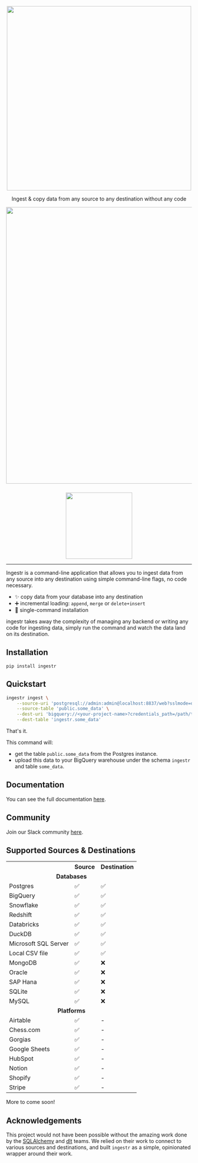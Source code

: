 <div align="center">
    <img src="https://github.com/bruin-data/ingestr/blob/main/resources/ingestr.svg?raw=true" width="500" />
    <p>Ingest & copy data from any source to any destination without any code</p>
    <img src="https://github.com/bruin-data/ingestr/blob/main/resources/demo.gif?raw=true" width="750" />
</div>

<div align="center" style="margin-top: 24px;">
  <a target="_blank" href="https://join.slack.com/t/bruindatacommunity/shared_invite/zt-2dl2i8foy-bVsuMUauHeN9M2laVm3ZVg" style="background:none">
    <img src="https://img.shields.io/badge/slack-join-dlt.svg?color=d95f5f&logo=slack" style="width: 180px;"  />
  </a>
</div>

---

Ingestr is a command-line application that allows you to ingest data from any source into any destination using simple command-line flags, no code necessary.

- ✨ copy data from your database into any destination
- ➕ incremental loading: `append`, `merge` or `delete+insert`
- 🐍 single-command installation

ingestr takes away the complexity of managing any backend or writing any code for ingesting data, simply run the command and watch the data land on its destination.

## Installation

```
pip install ingestr
```

## Quickstart

```bash
ingestr ingest \
    --source-uri 'postgresql://admin:admin@localhost:8837/web?sslmode=disable' \
    --source-table 'public.some_data' \
    --dest-uri 'bigquery://<your-project-name>?credentials_path=/path/to/service/account.json' \
    --dest-table 'ingestr.some_data'
```

That's it.

This command will:

- get the table `public.some_data` from the Postgres instance.
- upload this data to your BigQuery warehouse under the schema `ingestr` and table `some_data`.

## Documentation

You can see the full documentation [here](https://bruin-data.github.io/ingestr/getting-started/quickstart.html).

## Community

Join our Slack community [here](https://join.slack.com/t/bruindatacommunity/shared_invite/zt-2dl2i8foy-bVsuMUauHeN9M2laVm3ZVg).

## Supported Sources & Destinations

<table>
    <tr>
        <th></th>
        <th>Source</th>
        <th>Destination</th>
    </tr>
    <tr>
        <td colspan="3" style='text-align:center;'><strong>Databases</strong></td>
    </tr>
    <tr>
        <td>Postgres</td>
        <td>✅</td>
        <td>✅</td>
    </tr>
    <tr>
        <td>BigQuery</td>
        <td>✅</td>
        <td>✅</td>
    </tr>
    <tr>
        <td>Snowflake</td>
        <td>✅</td>
        <td>✅</td>
    </tr>
    <tr>
        <td>Redshift</td>
        <td>✅</td>
        <td>✅</td>
    </tr>
    <tr>
        <td>Databricks</td>
        <td>✅</td>
        <td>✅</td>
    </tr>
    <tr>
        <td>DuckDB</td>
        <td>✅</td>
        <td>✅</td>
    </tr>
    <tr>
        <td>Microsoft SQL Server</td>
        <td>✅</td>
        <td>✅</td>
    </tr>
    <tr>
        <td>Local CSV file</td>
        <td>✅</td>
        <td>✅</td>
    </tr>
    <tr>
        <td>MongoDB</td>
        <td>✅</td>
        <td>❌</td>
    </tr>
    <tr>
        <td>Oracle</td>
        <td>✅</td>
        <td>❌</td>
    </tr>
    <tr>
        <td>SAP Hana</td>
        <td>✅</td>
        <td>❌</td>
    </tr>
    <tr>
        <td>SQLite</td>
        <td>✅</td>
        <td>❌</td>
    </tr>
    <tr>
        <td>MySQL</td>
        <td>✅</td>
        <td>❌</td>
    </tr>
    <tr>
        <td colspan="3" style='text-align:center;'><strong>Platforms</strong></td>
    </tr>
    <tr>
        <td>Airtable</td>
        <td>✅</td>
        <td>-</td>
    </tr>
    <tr>
        <td>Chess.com</td>
        <td>✅</td>
        <td>-</td>
    </tr>
    <tr>
        <td>Gorgias</td>
        <td>✅</td>
        <td>-</td>
    </tr>
    <tr>
        <td>Google Sheets</td>
        <td>✅</td>
        <td>-</td>
    </tr>
    <tr>
        <td>HubSpot</td>
        <td>✅</td>
        <td>-</td>
    </tr>
    <tr>
        <td>Notion</td>
        <td>✅</td>
        <td>-</td>
    </tr>
    <tr>
        <td>Shopify</td>
        <td>✅</td>
        <td>-</td>
    </tr>
    <tr>
        <td>Stripe</td>
        <td>✅</td>
        <td>-</td>
    </tr>
</table>

More to come soon!

## Acknowledgements

This project would not have been possible without the amazing work done by the [SQLAlchemy](https://www.sqlalchemy.org/) and [dlt](https://dlthub.com/) teams. We relied on their work to connect to various sources and destinations, and built `ingestr` as a simple, opinionated wrapper around their work.
